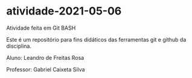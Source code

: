 # atividade-2021-05-06
Atividade feita em Git BASH

Este é um repositório para fins didáticos das ferramentas git e github da disciplina.

Aluno: Leandro de Freitas Rosa


Professor: Gabriel Caixeta Silva
